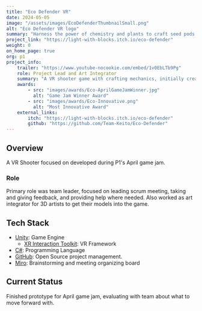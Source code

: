 ```yaml
---
title: "Eco Defender VR"
date: 2024-05-05
image: "/assets/images/EcoDefenderThumbnailSmall.png"
alt: "Eco Defender VR logo"
summary: "Harness the power of chemistry and plants to craft seed pods in your lab to protect the environment in this VR puzzle shooter hybrid."
project_link: "https://light-with-blocks.itch.io/eco-defender"
weight: 0
on_home_page: true
org: p1
project_info: 
    trailer: "https://www.youtube-nocookie.com/embed/1v0EbLTb9Pg"
    role: Project Lead and Art Integrator
    summary: "A VR shooter game with crafting mechanics, initially created for the P1 April game. Specifically learned how to work with Unity's XR toolkit."
    awards:
        - src: "images/awards/Eco-AprilGameJamWinner.jpg"
          alt: "Game Jam Winner Award"
        - src: "images/awards/Eco-Innovative.png"
          alt: "Most Innovative Award"
    external_links:
        itch: "https://light-with-blocks.itch.io/eco-defender"
        github: "https://github.com/Team-Keito/Eco-Defender"
---
```


## Overview

A VR Shooter focused on developed during P1's April game jam.

### Role

Primary role was team leader, focused on leading scrum meeting, taking and
giving feedback, and providing help where needed. Also worked as art integrator
for 3D artists to get their models into the game.

## Tech Stack

- [Unity](https://unity.com/): Game Engine
  - [XR Interaction Toolkit](https://docs.unity3d.com/Packages/com.unity.xr.interaction.toolkit@3.0/manual/index.html):
    VR Framework
- [C#](https://learn.microsoft.com/en-us/dotnet/csharp/): Programming Language
- [GitHub](https://github.com): Open Source project management.
- [Miro](https://miro.com/): Brainstorming and meeting organizing board

## Current Status

Finished prototype for April game jam, evaluating with team about what to move
forward with.
